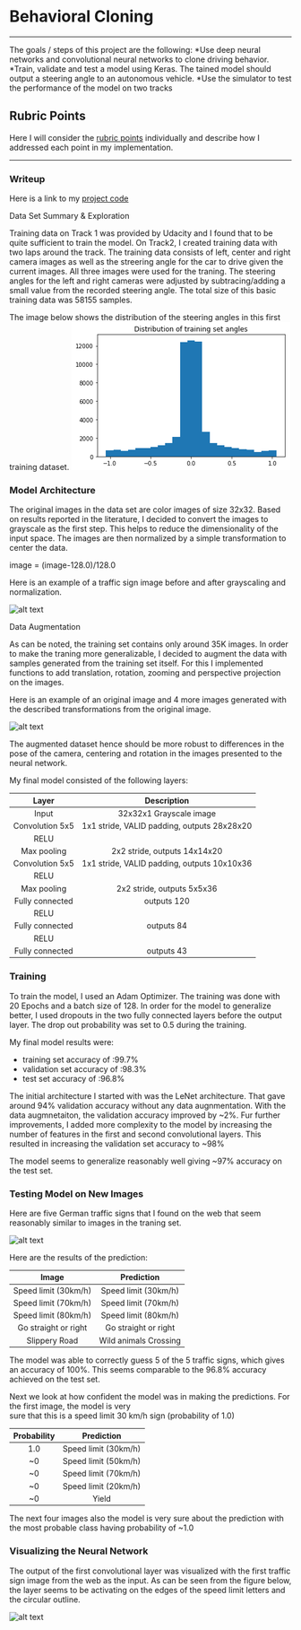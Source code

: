 # Behavioral Cloning

---

The goals / steps of this project are the following:
 *Use deep neural networks and convolutional neural networks to clone driving behavior. 
 *Train, validate and test a model using Keras. The tained model should output a steering angle to an autonomous vehicle.
 *Use the simulator to test the performance of the model on two tracks
 
[//]: # (Image References)

[image1]: ./Figures/Training-Distribution.png
[image2]: ./examples/Distribution-Validation-Set.png "Dist-Valid"
[image3]: ./examples/Distribution-Test-Set.png "Test-Train"
[image4]: ./examples/grayscale-conversion.png "GrayScaleConversion"
[image5]: ./examples/augmentation.png
[image6]: ./examples/webImages.png
[image7]: ./examples/first-conv-layer.png

## Rubric Points
Here I will consider the [rubric points](https://review.udacity.com/#!/rubrics/432/view) individually and describe how I addressed each point in my implementation.  

---
### Writeup 
Here is a link to my [project code](https://github.com/iyerhari5/P3-BehavioralCloning)

Data Set Summary & Exploration

Training data on Track 1 was provided by Udacity and I found that to be quite sufficient to train the model. On Track2, I created training data with
two laps around the track. The training data consists of left, center and right camera images as well as the streering angle for the car to drive
given the current images. All three images were used for the traning. The steering angles for the left and right cameras were adjusted by subtracing/adding
a small value from the recorded steering angle. The total size of this basic training data was 58155 samples. 


The image below shows the distribution of the steering angles in this first training dataset.
![alt text][image1]



### Model Architecture 

The original images in the data set are color images of size 32x32. Based on results reported in the literature, I decided to
convert the images to grayscale as the first step. This helps to reduce the dimensionality of the input space. The images are then
normalized by a simple transformation to center the data.

image = (image-128.0)/128.0

Here is an example of a traffic sign image before and after grayscaling and normalization.

![alt text][image4]

Data Augmentation

As can be noted, the training set contains only around 35K images. In order to make the traning more generalizable, I decided to 
augment the data with samples generated from the training set itself. For this I implemented functions to add translation, rotation, zooming
and perspective projection on the images.

Here is an example of an original image and 4 more images generated with the described transformations from the original image.

![alt text][image5]

The augmented dataset hence should be more robust to differences in the pose of the camera, centering and rotation in the images 
presented to the neural network.



My final model consisted of the following layers:

| Layer         		|     Description	        					| 
|:---------------------:|:---------------------------------------------:| 
| Input         		| 32x32x1 Grayscale image   			    	| 
| Convolution 5x5     	| 1x1 stride, VALID padding, outputs 28x28x20 	|
| RELU					|												|
| Max pooling	      	| 2x2 stride,  outputs 14x14x20 				|
| Convolution 5x5     	| 1x1 stride, VALID padding, outputs 10x10x36 	|
| RELU					|												|
| Max pooling	      	| 2x2 stride,  outputs 5x5x36 					|
| Fully connected		| outputs 120        							|
| RELU					|												|
| Fully connected		| outputs 84        							|
| RELU					|												|
| Fully connected		| outputs 43        							|

### Training

To train the model, I used an Adam Optimizer. The training was done with 20 Epochs  and a batch size of 128. In order for the model to
generalize better, I used dropouts in the two fully connected layers before the output layer. The drop out probability was set to 0.5 during
the training.

My final model results were:
* training set accuracy of   :99.7%
* validation set accuracy of :98.3%
* test set accuracy of       :96.8%


The initial architecture I started with was the LeNet architecture. That gave around 94% validation accuracy without any data augnmentation. 
With the data augmnetaiton, the validation accuracy improved by ~2%. Fur further improvements, I added more complexity to the model by
increasing the number of features in the first and second convolutional layers. This resulted in increasing the validation set accuracy to ~98%

The model seems to generalize reasonably well giving ~97% accuracy on the test set.

### Testing  Model on New Images

Here are five German traffic signs that I found on the web that seem reasonably similar to images in the traning set.
	
![alt text][image6] 

Here are the results of the prediction:

| Image			        |     Prediction	        					| 
|:---------------------:|:---------------------------------------------:| 
| Speed limit (30km/h)  | Speed limit (30km/h)							| 
| Speed limit (70km/h)  | Speed limit (70km/h)							| 
| Speed limit (80km/h)  | Speed limit (80km/h)							| 
| Go straight or right  | Go straight or right							|
| Slippery Road			| Wild animals Crossing  						|


The model was able to correctly guess 5 of the 5 traffic signs, which gives an accuracy of 100%. 
This seems comparable to the 96.8% accuracy achieved on the test set.

Next we look at how confident the model was in making the predictions. For the first image, the model is very  
sure that this is a speed limit 30 km/h sign (probability of 1.0)

| Probability         	|     Prediction	        					| 
|:---------------------:|:---------------------------------------------:| 
| 1.0         			| Speed limit (30km/h)	 						| 
| ~0    				| Speed limit (50km/h)							|
| ~0					| Speed limit (70km/h)							|
| ~0	      			| Speed limit (20km/h)							|
| ~0				    | Yield   										|

The next four images also the model is very sure about the prediction with the most probable class having probability of ~1.0


### Visualizing the Neural Network 

The output of the first convolutional layer was visualized with the first traffic sign image from the web as the input. As can be seen from the
figure below, the layer seems to be activating on the edges of the speed limit letters and the circular outline.

![alt text][image7]
